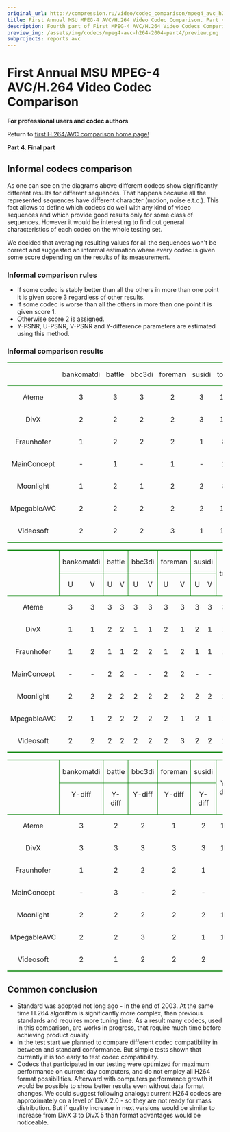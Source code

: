 ```yaml
---
original_url: http://compression.ru/video/codec_comparison/mpeg4_avc_h264_2004/mpeg4_avc_h264_2004_part4.htm
title: First Annual MSU MPEG-4 AVC/H.264 Video Codec Comparison. Part 4
description: Fourth part of First MPEG-4 AVC/H.264 Video Codecs Comparison
preview_img: /assets/img/codecs/mpeg4-avc-h264-2004-part4/preview.png
subprojects: reports avc
---
```

# First Annual MSU MPEG-4 AVC/H.264 Video Codec Comparison

**For professional users and codec authors**

Return to [first H.264/AVC comparison home
page!](/codecs/mpeg4-avc-h264-2004.html)

**Part 4. Final part**

## Informal codecs comparison

As one can see on the diagrams above different codecs show significantly
different results for different sequences. That happens because all the
represented sequences have different character (motion, noise e.t.c.).
This fact allows to define which codecs do well with any kind of video
sequences and which provide good results only for some class of
sequences. However it would be interesting to find out general
characteristics of each codec on the whole testing set.

We decided that averaging resulting values for all the sequences won't
be correct and suggested an informal estimation where every codec is
given some score depending on the results of its measurement.

### Informal comparison rules

-   If some codec is stably better than all the others in more than one
    point it is given score 3 regardless of other results.
-   If some codec is worse than all the others in more than one point it
    is given score 1.
-   Otherwise score 2 is assigned.
-   Y-PSNR, U-PSNR, V-PSNR and Y-difference parameters are estimated
    using this method.

### Informal comparison results

<table class="center" style="text-align: center">
 <tbody><tr style="height:14.15pt">
  <td width="112" valign="top" style="width:84.15pt;border-top:solid green 1.5pt;
  border-left:none;border-bottom:solid green .75pt;border-right:none;
  padding:0cm 5.4pt 0cm 5.4pt;height:14.15pt">
  <p></p>
  </td>
  <td width="90" valign="top" style="width:67.5pt;border-top:solid green 1.5pt;
  border-left:none;border-bottom:solid green .75pt;border-right:none;
  padding:0cm 5.4pt 0cm 5.4pt;height:14.15pt">
  <p>bankomatdi</p>
  </td>
  <td width="50" valign="top" style="width:37.5pt;border-top:solid green 1.5pt;
  border-left:none;border-bottom:solid green .75pt;border-right:none;
  padding:0cm 5.4pt 0cm 5.4pt;height:14.15pt">
  <p>battle</p>
  </td>
  <td width="58" valign="top" style="width:43.5pt;border-top:solid green 1.5pt;
  border-left:none;border-bottom:solid green .75pt;border-right:none;
  padding:0cm 5.4pt 0cm 5.4pt;height:14.15pt">
  <p>bbc3di</p>
  </td>
  <td width="68" valign="top" style="width:50.8pt;border-top:solid green 1.5pt;
  border-left:none;border-bottom:solid green .75pt;border-right:none;
  padding:0cm 5.4pt 0cm 5.4pt;height:14.15pt">
  <p>foreman</p>
  </td>
  <td width="39" valign="top" style="width:29.5pt;border-top:solid green 1.5pt;
  border-left:none;border-bottom:solid green .75pt;border-right:none;
  padding:0cm 5.4pt 0cm 5.4pt;height:14.15pt">
  <p>susidi</p>
  </td>
  <td width="43" valign="top" style="width:32.15pt;border-top:solid green 1.5pt;
  border-left:none;border-bottom:solid green .75pt;border-right:none;
  padding:0cm 5.4pt 0cm 5.4pt;height:14.15pt">
  <p>total</p>
  </td>
  <td width="108" valign="top" style="width:81.3pt;border-top:solid green 1.5pt;
  border-left:none;border-bottom:solid green .75pt;border-right:none;
  padding:0cm 5.4pt 0cm 5.4pt;height:14.15pt">
  <p>place</p>
  </td>
 </tr>
 <tr style="height:13.5pt">
  <td width="112" valign="top" style="width:84.15pt;border:none;mso-border-top-alt:
  solid green .75pt;padding:0cm 5.4pt 0cm 5.4pt;height:13.5pt">
  <p>Ateme</p>
  </td>
  <td width="90" valign="top" style="width:67.5pt;border:none;mso-border-top-alt:
  solid green .75pt;padding:0cm 5.4pt 0cm 5.4pt;height:13.5pt">
  <p>3</p>
  </td>
  <td width="50" valign="top" style="width:37.5pt;border:none;mso-border-top-alt:
  solid green .75pt;padding:0cm 5.4pt 0cm 5.4pt;height:13.5pt">
  <p>3</p>
  </td>
  <td width="58" valign="top" style="width:43.5pt;border:none;mso-border-top-alt:
  solid green .75pt;padding:0cm 5.4pt 0cm 5.4pt;height:13.5pt">
  <p>3</p>
  </td>
  <td width="68" valign="top" style="width:50.8pt;border:none;mso-border-top-alt:
  solid green .75pt;padding:0cm 5.4pt 0cm 5.4pt;height:13.5pt">
  <p>2</p>
  </td>
  <td width="39" valign="top" style="width:29.5pt;border:none;mso-border-top-alt:
  solid green .75pt;padding:0cm 5.4pt 0cm 5.4pt;height:13.5pt">
  <p>3</p>
  </td>
  <td width="43" valign="bottom" style="width:32.15pt;border:none;mso-border-top-alt:
  solid green .75pt;padding:0cm 5.4pt 0cm 5.4pt;height:13.5pt">
  <p>14</p>
  </td>
  <td width="108" valign="bottom" style="width:81.3pt;border:none;mso-border-top-alt:
  solid green .75pt;padding:0cm 5.4pt 0cm 5.4pt;height:13.5pt">
  <p>1</p>
  </td>
 </tr>
 <tr style="height:13.5pt">
  <td width="112" valign="top" style="width:84.15pt;border:none;padding:0cm 5.4pt 0cm 5.4pt;
  height:13.5pt">
  <p>DivX</p>
  </td>
  <td width="90" valign="top" style="width:67.5pt;border:none;padding:0cm 5.4pt 0cm 5.4pt;
  height:13.5pt">
  <p>2</p>
  </td>
  <td width="50" valign="top" style="width:37.5pt;border:none;padding:0cm 5.4pt 0cm 5.4pt;
  height:13.5pt">
  <p>2</p>
  </td>
  <td width="58" valign="top" style="width:43.5pt;border:none;padding:0cm 5.4pt 0cm 5.4pt;
  height:13.5pt">
  <p>2</p>
  </td>
  <td width="68" valign="top" style="width:50.8pt;border:none;padding:0cm 5.4pt 0cm 5.4pt;
  height:13.5pt">
  <p>2</p>
  </td>
  <td width="39" valign="top" style="width:29.5pt;border:none;padding:0cm 5.4pt 0cm 5.4pt;
  height:13.5pt">
  <p>3</p>
  </td>
  <td width="43" valign="bottom" style="width:32.15pt;border:none;padding:0cm 5.4pt 0cm 5.4pt;
  height:13.5pt">
  <p>11</p>
  </td>
  <td width="108" valign="bottom" style="width:81.3pt;border:none;padding:0cm 5.4pt 0cm 5.4pt;
  height:13.5pt">
  <p>2</p>
  </td>
 </tr>
 <tr style="height:13.5pt">
  <td width="112" valign="top" style="width:84.15pt;border:none;padding:0cm 5.4pt 0cm 5.4pt;
  height:13.5pt">
  <p>Fraunhofer</p>
  </td>
  <td width="90" valign="top" style="width:67.5pt;border:none;padding:0cm 5.4pt 0cm 5.4pt;
  height:13.5pt">
  <p>1</p>
  </td>
  <td width="50" valign="top" style="width:37.5pt;border:none;padding:0cm 5.4pt 0cm 5.4pt;
  height:13.5pt">
  <p>2</p>
  </td>
  <td width="58" valign="top" style="width:43.5pt;border:none;padding:0cm 5.4pt 0cm 5.4pt;
  height:13.5pt">
  <p>2</p>
  </td>
  <td width="68" valign="top" style="width:50.8pt;border:none;padding:0cm 5.4pt 0cm 5.4pt;
  height:13.5pt">
  <p>2</p>
  </td>
  <td width="39" valign="top" style="width:29.5pt;border:none;padding:0cm 5.4pt 0cm 5.4pt;
  height:13.5pt">
  <p>1</p>
  </td>
  <td width="43" valign="bottom" style="width:32.15pt;border:none;padding:0cm 5.4pt 0cm 5.4pt;
  height:13.5pt">
  <p>8</p>
  </td>
  <td width="108" valign="bottom" style="width:81.3pt;border:none;padding:0cm 5.4pt 0cm 5.4pt;
  height:13.5pt">
  <p>4,5</p>
  </td>
 </tr>
 <tr style="height:13.5pt">
  <td width="112" valign="top" style="width:84.15pt;border:none;padding:0cm 5.4pt 0cm 5.4pt;
  height:13.5pt">
  <p>MainConcept</p>
  </td>
  <td width="90" valign="top" style="width:67.5pt;border:none;padding:0cm 5.4pt 0cm 5.4pt;
  height:13.5pt">
  <p>-</p>
  </td>
  <td width="50" valign="top" style="width:37.5pt;border:none;padding:0cm 5.4pt 0cm 5.4pt;
  height:13.5pt">
  <p>1</p>
  </td>
  <td width="58" valign="top" style="width:43.5pt;border:none;padding:0cm 5.4pt 0cm 5.4pt;
  height:13.5pt">
  <p>-</p>
  </td>
  <td width="68" valign="top" style="width:50.8pt;border:none;padding:0cm 5.4pt 0cm 5.4pt;
  height:13.5pt">
  <p>1</p>
  </td>
  <td width="39" valign="top" style="width:29.5pt;border:none;padding:0cm 5.4pt 0cm 5.4pt;
  height:13.5pt">
  <p>-</p>
  </td>
  <td width="43" valign="bottom" style="width:32.15pt;border:none;padding:0cm 5.4pt 0cm 5.4pt;
  height:13.5pt">
  <p>2</p>
  </td>
  <td width="108" valign="bottom" style="width:81.3pt;border:none;padding:0cm 5.4pt 0cm 5.4pt;
  height:13.5pt">
  <p>n/a</p>
  </td>
 </tr>
 <tr style="height:13.5pt">
  <td width="112" valign="top" style="width:84.15pt;border:none;padding:0cm 5.4pt 0cm 5.4pt;
  height:13.5pt">
  <p>Moonlight</p>
  </td>
  <td width="90" valign="top" style="width:67.5pt;border:none;padding:0cm 5.4pt 0cm 5.4pt;
  height:13.5pt">
  <p>1</p>
  </td>
  <td width="50" valign="top" style="width:37.5pt;border:none;padding:0cm 5.4pt 0cm 5.4pt;
  height:13.5pt">
  <p>2</p>
  </td>
  <td width="58" valign="top" style="width:43.5pt;border:none;padding:0cm 5.4pt 0cm 5.4pt;
  height:13.5pt">
  <p>1</p>
  </td>
  <td width="68" valign="top" style="width:50.8pt;border:none;padding:0cm 5.4pt 0cm 5.4pt;
  height:13.5pt">
  <p>2</p>
  </td>
  <td width="39" valign="top" style="width:29.5pt;border:none;padding:0cm 5.4pt 0cm 5.4pt;
  height:13.5pt">
  <p>2</p>
  </td>
  <td width="43" valign="bottom" style="width:32.15pt;border:none;padding:0cm 5.4pt 0cm 5.4pt;
  height:13.5pt">
  <p>8</p>
  </td>
  <td width="108" valign="bottom" style="width:81.3pt;border:none;padding:0cm 5.4pt 0cm 5.4pt;
  height:13.5pt">
  <p>4,5</p>
  </td>
 </tr>
 <tr style="height:13.5pt">
  <td width="112" valign="top" style="width:84.15pt;border:none;padding:0cm 5.4pt 0cm 5.4pt;
  height:13.5pt">
  <p>MpegableAVC</p>
  </td>
  <td width="90" valign="top" style="width:67.5pt;border:none;padding:0cm 5.4pt 0cm 5.4pt;
  height:13.5pt">
  <p>2</p>
  </td>
  <td width="50" valign="top" style="width:37.5pt;border:none;padding:0cm 5.4pt 0cm 5.4pt;
  height:13.5pt">
  <p>2</p>
  </td>
  <td width="58" valign="top" style="width:43.5pt;border:none;padding:0cm 5.4pt 0cm 5.4pt;
  height:13.5pt">
  <p>2</p>
  </td>
  <td width="68" valign="top" style="width:50.8pt;border:none;padding:0cm 5.4pt 0cm 5.4pt;
  height:13.5pt">
  <p>2</p>
  </td>
  <td width="39" valign="top" style="width:29.5pt;border:none;padding:0cm 5.4pt 0cm 5.4pt;
  height:13.5pt">
  <p>2</p>
  </td>
  <td width="43" valign="bottom" style="width:32.15pt;border:none;padding:0cm 5.4pt 0cm 5.4pt;
  height:13.5pt">
  <p>10</p>
  </td>
  <td width="108" valign="bottom" style="width:81.3pt;border:none;padding:0cm 5.4pt 0cm 5.4pt;
  height:13.5pt">
  <p>3</p>
  </td>
 </tr>
 <tr style="height:13.5pt">
  <td width="112" valign="top" style="width:84.15pt;border:none;border-bottom:solid green 1.5pt;
  padding:0cm 5.4pt 0cm 5.4pt;height:13.5pt">
  <p>Videosoft</p>
  </td>
  <td width="90" valign="top" style="width:67.5pt;border:none;border-bottom:solid green 1.5pt;
  padding:0cm 5.4pt 0cm 5.4pt;height:13.5pt">
  <p>2</p>
  </td>
  <td width="50" valign="top" style="width:37.5pt;border:none;border-bottom:solid green 1.5pt;
  padding:0cm 5.4pt 0cm 5.4pt;height:13.5pt">
  <p>2</p>
  </td>
  <td width="58" valign="top" style="width:43.5pt;border:none;border-bottom:solid green 1.5pt;
  padding:0cm 5.4pt 0cm 5.4pt;height:13.5pt">
  <p>2</p>
  </td>
  <td width="68" valign="top" style="width:50.8pt;border:none;border-bottom:solid green 1.5pt;
  padding:0cm 5.4pt 0cm 5.4pt;height:13.5pt">
  <p>3</p>
  </td>
  <td width="39" valign="top" style="width:29.5pt;border:none;border-bottom:solid green 1.5pt;
  padding:0cm 5.4pt 0cm 5.4pt;height:13.5pt">
  <p>1</p>
  </td>
  <td width="43" valign="bottom" style="width:32.15pt;border:none;border-bottom:
  solid green 1.5pt;padding:0cm 5.4pt 0cm 5.4pt;height:13.5pt">
  <p>10</p>
  </td>
  <td width="108" valign="bottom" style="width:81.3pt;border:none;border-bottom:
  solid green 1.5pt;padding:0cm 5.4pt 0cm 5.4pt;height:13.5pt">
  <p>3</p>
  </td>
 </tr>
</tbody></table>

<table class="center" style="text-align: center">
 <tbody><tr style="height:13.5pt">
  <td rowspan="2" valign="top" style="border-top:solid green 1.5pt;border-left:
  none;border-bottom:solid green .75pt;border-right:solid green .75pt;
  padding:0cm 5.4pt 0cm 5.4pt;height:13.5pt">
  <p></p>
  </td>
  <td colspan="2" valign="top" style="border-top:solid green 1.5pt;border-left:
  none;border-bottom:solid green .75pt;border-right:solid green .75pt;
  mso-border-left-alt:solid green .75pt;padding:0cm 5.4pt 0cm 5.4pt;height:
  13.5pt">
  <p>bankomatdi</p>
  </td>
  <td colspan="2" valign="top" style="border-top:solid green 1.5pt;border-left:
  none;border-bottom:solid green .75pt;border-right:solid green .75pt;
  mso-border-left-alt:solid green .75pt;padding:0cm 5.4pt 0cm 5.4pt;height:
  13.5pt">
  <p>battle</p>
  </td>
  <td colspan="2" valign="top" style="border-top:solid green 1.5pt;border-left:
  none;border-bottom:solid green .75pt;border-right:solid green .75pt;
  mso-border-left-alt:solid green .75pt;padding:0cm 5.4pt 0cm 5.4pt;height:
  13.5pt">
  <p>bbc3di</p>
  </td>
  <td colspan="2" valign="top" style="border-top:solid green 1.5pt;border-left:
  none;border-bottom:solid green .75pt;border-right:solid green .75pt;
  mso-border-left-alt:solid green .75pt;padding:0cm 5.4pt 0cm 5.4pt;height:
  13.5pt">
  <p>foreman</p>
  </td>
  <td colspan="2" valign="top" style="border-top:solid green 1.5pt;border-left:
  none;border-bottom:solid green .75pt;border-right:solid green .75pt;
  mso-border-left-alt:solid green .75pt;padding:0cm 5.4pt 0cm 5.4pt;height:
  13.5pt">
  <p>susidi</p>
  </td>
  <td rowspan="2" style="border-top:solid green 1.5pt;border-left:none;
  border-bottom:solid green .75pt;border-right:solid green .75pt;mso-border-left-alt:
  solid green .75pt;padding:0cm 5.4pt 0cm 5.4pt;height:13.5pt">
  <p>total</p>
  </td>
  <td rowspan="2" style="border-top:solid green 1.5pt;border-left:none;
  border-bottom:solid green .75pt;border-right:none;mso-border-left-alt:solid green .75pt;
  padding:0cm 5.4pt 0cm 5.4pt;height:13.5pt">
  <p>place</p>
  </td>
 </tr>
 <tr style="height:13.5pt">
  <td valign="top" style="border:none;border-bottom:solid green .75pt;mso-border-top-alt:
  solid green .75pt;mso-border-left-alt:solid green .75pt;padding:0cm 5.4pt 0cm 5.4pt;
  height:13.5pt">
  <p>U</p>
  </td>
  <td valign="top" style="border-top:none;border-left:none;border-bottom:solid green .75pt;
  border-right:solid green .75pt;mso-border-top-alt:solid green .75pt;
  padding:0cm 5.4pt 0cm 5.4pt;height:13.5pt">
  <p>V</p>
  </td>
  <td valign="top" style="border:none;border-bottom:solid green .75pt;mso-border-top-alt:
  solid green .75pt;mso-border-left-alt:solid green .75pt;padding:0cm 5.4pt 0cm 5.4pt;
  height:13.5pt">
  <p>U</p>
  </td>
  <td valign="top" style="border-top:none;border-left:none;border-bottom:solid green .75pt;
  border-right:solid green .75pt;mso-border-top-alt:solid green .75pt;
  padding:0cm 5.4pt 0cm 5.4pt;height:13.5pt">
  <p>V</p>
  </td>
  <td valign="top" style="border:none;border-bottom:solid green .75pt;mso-border-top-alt:
  solid green .75pt;mso-border-left-alt:solid green .75pt;padding:0cm 5.4pt 0cm 5.4pt;
  height:13.5pt">
  <p>U</p>
  </td>
  <td valign="top" style="border-top:none;border-left:none;border-bottom:solid green .75pt;
  border-right:solid green .75pt;mso-border-top-alt:solid green .75pt;
  padding:0cm 5.4pt 0cm 5.4pt;height:13.5pt">
  <p>V</p>
  </td>
  <td valign="top" style="border:none;border-bottom:solid green .75pt;mso-border-top-alt:
  solid green .75pt;mso-border-left-alt:solid green .75pt;padding:0cm 5.4pt 0cm 5.4pt;
  height:13.5pt">
  <p>U</p>
  </td>
  <td valign="top" style="border-top:none;border-left:none;border-bottom:solid green .75pt;
  border-right:solid green .75pt;mso-border-top-alt:solid green .75pt;
  padding:0cm 5.4pt 0cm 5.4pt;height:13.5pt">
  <p>V</p>
  </td>
  <td valign="top" style="border:none;border-bottom:solid green .75pt;mso-border-top-alt:
  solid green .75pt;mso-border-left-alt:solid green .75pt;padding:0cm 5.4pt 0cm 5.4pt;
  height:13.5pt">
  <p>U</p>
  </td>
  <td valign="top" style="border-top:none;border-left:none;border-bottom:solid green .75pt;
  border-right:solid green .75pt;mso-border-top-alt:solid green .75pt;
  padding:0cm 5.4pt 0cm 5.4pt;height:13.5pt">
  <p>V</p>
  </td>
 </tr>
 <tr style="height:13.5pt">
  <td valign="top" style="border:none;mso-border-top-alt:solid green .75pt;
  padding:0cm 5.4pt 0cm 5.4pt;height:13.5pt">
  <p>Ateme</p>
  </td>
  <td valign="top" style="border:none;mso-border-top-alt:solid green .75pt;
  padding:0cm 5.4pt 0cm 5.4pt;height:13.5pt">
  <p>3</p>
  </td>
  <td valign="top" style="border:none;mso-border-top-alt:solid green .75pt;
  padding:0cm 5.4pt 0cm 5.4pt;height:13.5pt">
  <p>3</p>
  </td>
  <td valign="top" style="border:none;mso-border-top-alt:solid green .75pt;
  padding:0cm 5.4pt 0cm 5.4pt;height:13.5pt">
  <p>3</p>
  </td>
  <td valign="top" style="border:none;mso-border-top-alt:solid green .75pt;
  padding:0cm 5.4pt 0cm 5.4pt;height:13.5pt">
  <p>3</p>
  </td>
  <td valign="top" style="border:none;mso-border-top-alt:solid green .75pt;
  padding:0cm 5.4pt 0cm 5.4pt;height:13.5pt">
  <p>3</p>
  </td>
  <td valign="top" style="border:none;mso-border-top-alt:solid green .75pt;
  padding:0cm 5.4pt 0cm 5.4pt;height:13.5pt">
  <p>3</p>
  </td>
  <td valign="top" style="border:none;mso-border-top-alt:solid green .75pt;
  padding:0cm 5.4pt 0cm 5.4pt;height:13.5pt">
  <p>3</p>
  </td>
  <td valign="top" style="border:none;mso-border-top-alt:solid green .75pt;
  padding:0cm 5.4pt 0cm 5.4pt;height:13.5pt">
  <p>3</p>
  </td>
  <td valign="top" style="border:none;mso-border-top-alt:solid green .75pt;
  padding:0cm 5.4pt 0cm 5.4pt;height:13.5pt">
  <p>3</p>
  </td>
  <td valign="top" style="border:none;mso-border-top-alt:solid green .75pt;
  padding:0cm 5.4pt 0cm 5.4pt;height:13.5pt">
  <p>3</p>
  </td>
  <td valign="bottom" style="border:none;mso-border-top-alt:solid green .75pt;
  padding:0cm 5.4pt 0cm 5.4pt;height:13.5pt">
  <p>30</p>
  </td>
  <td valign="bottom" style="border:none;mso-border-top-alt:solid green .75pt;
  padding:0cm 5.4pt 0cm 5.4pt;height:13.5pt">
  <p>1</p>
  </td>
 </tr>
 <tr style="height:13.5pt">
  <td valign="top" style="border:none;padding:0cm 5.4pt 0cm 5.4pt;height:13.5pt">
  <p>DivX</p>
  </td>
  <td valign="top" style="border:none;padding:0cm 5.4pt 0cm 5.4pt;height:13.5pt">
  <p>1</p>
  </td>
  <td valign="top" style="border:none;padding:0cm 5.4pt 0cm 5.4pt;height:13.5pt">
  <p>1</p>
  </td>
  <td valign="top" style="border:none;padding:0cm 5.4pt 0cm 5.4pt;height:13.5pt">
  <p>2</p>
  </td>
  <td valign="top" style="border:none;padding:0cm 5.4pt 0cm 5.4pt;height:13.5pt">
  <p>2</p>
  </td>
  <td valign="top" style="border:none;padding:0cm 5.4pt 0cm 5.4pt;height:13.5pt">
  <p>1</p>
  </td>
  <td valign="top" style="border:none;padding:0cm 5.4pt 0cm 5.4pt;height:13.5pt">
  <p>1</p>
  </td>
  <td valign="top" style="border:none;padding:0cm 5.4pt 0cm 5.4pt;height:13.5pt">
  <p>2</p>
  </td>
  <td valign="top" style="border:none;padding:0cm 5.4pt 0cm 5.4pt;height:13.5pt">
  <p>1</p>
  </td>
  <td valign="top" style="border:none;padding:0cm 5.4pt 0cm 5.4pt;height:13.5pt">
  <p>2</p>
  </td>
  <td valign="top" style="border:none;padding:0cm 5.4pt 0cm 5.4pt;height:13.5pt">
  <p>1</p>
  </td>
  <td valign="bottom" style="border:none;padding:0cm 5.4pt 0cm 5.4pt;height:13.5pt">
  <p>14</p>
  </td>
  <td valign="bottom" style="border:none;padding:0cm 5.4pt 0cm 5.4pt;height:13.5pt">
  <p>5,6</p>
  </td>
 </tr>
 <tr style="height:13.5pt">
  <td valign="top" style="border:none;padding:0cm 5.4pt 0cm 5.4pt;height:13.5pt">
  <p>Fraunhofer</p>
  </td>
  <td valign="top" style="border:none;padding:0cm 5.4pt 0cm 5.4pt;height:13.5pt">
  <p>1</p>
  </td>
  <td valign="top" style="border:none;padding:0cm 5.4pt 0cm 5.4pt;height:13.5pt">
  <p>2</p>
  </td>
  <td valign="top" style="border:none;padding:0cm 5.4pt 0cm 5.4pt;height:13.5pt">
  <p>1</p>
  </td>
  <td valign="top" style="border:none;padding:0cm 5.4pt 0cm 5.4pt;height:13.5pt">
  <p>1</p>
  </td>
  <td valign="top" style="border:none;padding:0cm 5.4pt 0cm 5.4pt;height:13.5pt">
  <p>2</p>
  </td>
  <td valign="top" style="border:none;padding:0cm 5.4pt 0cm 5.4pt;height:13.5pt">
  <p>2</p>
  </td>
  <td valign="top" style="border:none;padding:0cm 5.4pt 0cm 5.4pt;height:13.5pt">
  <p>1</p>
  </td>
  <td valign="top" style="border:none;padding:0cm 5.4pt 0cm 5.4pt;height:13.5pt">
  <p>2</p>
  </td>
  <td valign="top" style="border:none;padding:0cm 5.4pt 0cm 5.4pt;height:13.5pt">
  <p>1</p>
  </td>
  <td valign="top" style="border:none;padding:0cm 5.4pt 0cm 5.4pt;height:13.5pt">
  <p>1</p>
  </td>
  <td valign="bottom" style="border:none;padding:0cm 5.4pt 0cm 5.4pt;height:13.5pt">
  <p>14</p>
  </td>
  <td valign="bottom" style="border:none;padding:0cm 5.4pt 0cm 5.4pt;height:13.5pt">
  <p>5,6</p>
  </td>
 </tr>
 <tr style="height:13.5pt">
  <td valign="top" style="border:none;padding:0cm 5.4pt 0cm 5.4pt;height:13.5pt">
  <p>MainConcept</p>
  </td>
  <td valign="top" style="border:none;padding:0cm 5.4pt 0cm 5.4pt;height:13.5pt">
  <p>-</p>
  </td>
  <td valign="top" style="border:none;padding:0cm 5.4pt 0cm 5.4pt;height:13.5pt">
  <p>-</p>
  </td>
  <td valign="top" style="border:none;padding:0cm 5.4pt 0cm 5.4pt;height:13.5pt">
  <p>2</p>
  </td>
  <td valign="top" style="border:none;padding:0cm 5.4pt 0cm 5.4pt;height:13.5pt">
  <p>2</p>
  </td>
  <td valign="top" style="border:none;padding:0cm 5.4pt 0cm 5.4pt;height:13.5pt">
  <p>-</p>
  </td>
  <td valign="top" style="border:none;padding:0cm 5.4pt 0cm 5.4pt;height:13.5pt">
  <p>-</p>
  </td>
  <td valign="top" style="border:none;padding:0cm 5.4pt 0cm 5.4pt;height:13.5pt">
  <p>2</p>
  </td>
  <td valign="top" style="border:none;padding:0cm 5.4pt 0cm 5.4pt;height:13.5pt">
  <p>2</p>
  </td>
  <td valign="top" style="border:none;padding:0cm 5.4pt 0cm 5.4pt;height:13.5pt">
  <p>-</p>
  </td>
  <td valign="top" style="border:none;padding:0cm 5.4pt 0cm 5.4pt;height:13.5pt">
  <p>-</p>
  </td>
  <td valign="bottom" style="border:none;padding:0cm 5.4pt 0cm 5.4pt;height:13.5pt">
  <p>8</p>
  </td>
  <td valign="bottom" style="border:none;padding:0cm 5.4pt 0cm 5.4pt;height:13.5pt">
  <p>n/a</p>
  </td>
 </tr>
 <tr style="height:13.5pt">
  <td valign="top" style="border:none;padding:0cm 5.4pt 0cm 5.4pt;height:13.5pt">
  <p>Moonlight</p>
  </td>
  <td valign="top" style="border:none;padding:0cm 5.4pt 0cm 5.4pt;height:13.5pt">
  <p>2</p>
  </td>
  <td valign="top" style="border:none;padding:0cm 5.4pt 0cm 5.4pt;height:13.5pt">
  <p>2</p>
  </td>
  <td valign="top" style="border:none;padding:0cm 5.4pt 0cm 5.4pt;height:13.5pt">
  <p>2</p>
  </td>
  <td valign="top" style="border:none;padding:0cm 5.4pt 0cm 5.4pt;height:13.5pt">
  <p>2</p>
  </td>
  <td valign="top" style="border:none;padding:0cm 5.4pt 0cm 5.4pt;height:13.5pt">
  <p>2</p>
  </td>
  <td valign="top" style="border:none;padding:0cm 5.4pt 0cm 5.4pt;height:13.5pt">
  <p>2</p>
  </td>
  <td valign="top" style="border:none;padding:0cm 5.4pt 0cm 5.4pt;height:13.5pt">
  <p>2</p>
  </td>
  <td valign="top" style="border:none;padding:0cm 5.4pt 0cm 5.4pt;height:13.5pt">
  <p>2</p>
  </td>
  <td valign="top" style="border:none;padding:0cm 5.4pt 0cm 5.4pt;height:13.5pt">
  <p>2</p>
  </td>
  <td valign="top" style="border:none;padding:0cm 5.4pt 0cm 5.4pt;height:13.5pt">
  <p>2</p>
  </td>
  <td valign="bottom" style="border:none;padding:0cm 5.4pt 0cm 5.4pt;height:13.5pt">
  <p>20</p>
  </td>
  <td valign="bottom" style="border:none;padding:0cm 5.4pt 0cm 5.4pt;height:13.5pt">
  <p>3</p>
  </td>
 </tr>
 <tr style="height:13.5pt">
  <td valign="top" style="border:none;padding:0cm 5.4pt 0cm 5.4pt;height:13.5pt">
  <p>MpegableAVC</p>
  </td>
  <td valign="top" style="border:none;padding:0cm 5.4pt 0cm 5.4pt;height:13.5pt">
  <p>2</p>
  </td>
  <td valign="top" style="border:none;padding:0cm 5.4pt 0cm 5.4pt;height:13.5pt">
  <p>1</p>
  </td>
  <td valign="top" style="border:none;padding:0cm 5.4pt 0cm 5.4pt;height:13.5pt">
  <p>2</p>
  </td>
  <td valign="top" style="border:none;padding:0cm 5.4pt 0cm 5.4pt;height:13.5pt">
  <p>2</p>
  </td>
  <td valign="top" style="border:none;padding:0cm 5.4pt 0cm 5.4pt;height:13.5pt">
  <p>2</p>
  </td>
  <td valign="top" style="border:none;padding:0cm 5.4pt 0cm 5.4pt;height:13.5pt">
  <p>2</p>
  </td>
  <td valign="top" style="border:none;padding:0cm 5.4pt 0cm 5.4pt;height:13.5pt">
  <p>2</p>
  </td>
  <td valign="top" style="border:none;padding:0cm 5.4pt 0cm 5.4pt;height:13.5pt">
  <p>1</p>
  </td>
  <td valign="top" style="border:none;padding:0cm 5.4pt 0cm 5.4pt;height:13.5pt">
  <p>2</p>
  </td>
  <td valign="top" style="border:none;padding:0cm 5.4pt 0cm 5.4pt;height:13.5pt">
  <p>1</p>
  </td>
  <td valign="bottom" style="border:none;padding:0cm 5.4pt 0cm 5.4pt;height:13.5pt">
  <p>17</p>
  </td>
  <td valign="bottom" style="border:none;padding:0cm 5.4pt 0cm 5.4pt;height:13.5pt">
  <p>4</p>
  </td>
 </tr>
 <tr style="height:13.5pt">
  <td valign="top" style="border:none;border-bottom:solid green 1.5pt;padding:
  0cm 5.4pt 0cm 5.4pt;height:13.5pt">
  <p>Videosoft</p>
  </td>
  <td valign="top" style="border:none;border-bottom:solid green 1.5pt;padding:
  0cm 5.4pt 0cm 5.4pt;height:13.5pt">
  <p>2</p>
  </td>
  <td valign="top" style="border:none;border-bottom:solid green 1.5pt;padding:
  0cm 5.4pt 0cm 5.4pt;height:13.5pt">
  <p>2</p>
  </td>
  <td valign="top" style="border:none;border-bottom:solid green 1.5pt;padding:
  0cm 5.4pt 0cm 5.4pt;height:13.5pt">
  <p>2</p>
  </td>
  <td valign="top" style="border:none;border-bottom:solid green 1.5pt;padding:
  0cm 5.4pt 0cm 5.4pt;height:13.5pt">
  <p>2</p>
  </td>
  <td valign="top" style="border:none;border-bottom:solid green 1.5pt;padding:
  0cm 5.4pt 0cm 5.4pt;height:13.5pt">
  <p>2</p>
  </td>
  <td valign="top" style="border:none;border-bottom:solid green 1.5pt;padding:
  0cm 5.4pt 0cm 5.4pt;height:13.5pt">
  <p>2</p>
  </td>
  <td valign="top" style="border:none;border-bottom:solid green 1.5pt;padding:
  0cm 5.4pt 0cm 5.4pt;height:13.5pt">
  <p>2</p>
  </td>
  <td valign="top" style="border:none;border-bottom:solid green 1.5pt;padding:
  0cm 5.4pt 0cm 5.4pt;height:13.5pt">
  <p>3</p>
  </td>
  <td valign="top" style="border:none;border-bottom:solid green 1.5pt;padding:
  0cm 5.4pt 0cm 5.4pt;height:13.5pt">
  <p>2</p>
  </td>
  <td valign="top" style="border:none;border-bottom:solid green 1.5pt;padding:
  0cm 5.4pt 0cm 5.4pt;height:13.5pt">
  <p>2</p>
  </td>
  <td valign="bottom" style="border:none;border-bottom:solid green 1.5pt;
  padding:0cm 5.4pt 0cm 5.4pt;height:13.5pt">
  <p>21</p>
  </td>
  <td valign="bottom" style="border:none;border-bottom:solid green 1.5pt;
  padding:0cm 5.4pt 0cm 5.4pt;height:13.5pt">
  <p>2</p>
  </td>
 </tr>
</tbody></table>

<table class="center" style="text-align: center">
 <tbody><tr style="height:13.5pt">
  <td width="112" rowspan="2" style="width:84.2pt;border-top:solid green 1.5pt;
  border-left:none;border-bottom:solid green .75pt;border-right:solid green .75pt;
  padding:0cm 5.4pt 0cm 5.4pt;height:13.5pt">
  <p></p>
  </td>
  <td width="90" style="width:67.5pt;border-top:solid green 1.5pt;border-left:
  none;border-bottom:solid green .75pt;border-right:solid green .75pt;
  mso-border-left-alt:solid green .75pt;padding:0cm 5.4pt 0cm 5.4pt;height:
  13.5pt">
  <p>bankomatdi</p>
  </td>
  <td width="70" style="width:52.5pt;border-top:solid green 1.5pt;border-left:
  none;border-bottom:solid green .75pt;border-right:solid green .75pt;
  mso-border-left-alt:solid green .75pt;padding:0cm 5.4pt 0cm 5.4pt;height:
  13.5pt">
  <p>battle</p>
  </td>
  <td width="58" style="width:43.5pt;border-top:solid green 1.5pt;border-left:
  none;border-bottom:solid green .75pt;border-right:solid green .75pt;
  mso-border-left-alt:solid green .75pt;padding:0cm 5.4pt 0cm 5.4pt;height:
  13.5pt">
  <p>bbc3di</p>
  </td>
  <td style="border-top:solid green 1.5pt;border-left:none;border-bottom:solid green .75pt;
  border-right:solid green .75pt;mso-border-left-alt:solid green .75pt;
  padding:0cm 5.4pt 0cm 5.4pt;height:13.5pt">
  <p>foreman</p>
  </td>
  <td width="56" style="width:41.7pt;border-top:solid green 1.5pt;border-left:
  none;border-bottom:solid green .75pt;border-right:solid green .75pt;
  mso-border-left-alt:solid green .75pt;padding:0cm 5.4pt 0cm 5.4pt;height:
  13.5pt">
  <p>susidi</p>
  </td>
  <td width="58" rowspan="2" style="width:43.65pt;border-top:solid green 1.5pt;
  border-left:none;border-bottom:solid green .75pt;border-right:solid green .75pt;
  mso-border-left-alt:solid green .75pt;padding:0cm 5.4pt 0cm 5.4pt;height:
  13.5pt">
  <p>Y-diff</p>
  </td>
  <td width="36" rowspan="2" style="width:26.65pt;border-top:solid green 1.5pt;
  border-left:none;border-bottom:solid green .75pt;border-right:solid green .75pt;
  mso-border-left-alt:solid green .75pt;padding:0cm 5.4pt 0cm 5.4pt;height:
  13.5pt">
  <p>Y</p>
  </td>
  <td width="57" rowspan="2" style="width:43.0pt;border-top:solid green 1.5pt;
  border-left:none;border-bottom:solid green .75pt;border-right:solid green .75pt;
  mso-border-left-alt:solid green .75pt;padding:0cm 5.4pt 0cm 5.4pt;height:
  13.5pt">
  <p>UV/2</p>
  </td>
  <td width="43" rowspan="2" style="width:32.15pt;border-top:solid green 1.5pt;
  border-left:none;border-bottom:solid green .75pt;border-right:solid green .75pt;
  mso-border-left-alt:solid green .75pt;padding:0cm 5.4pt 0cm 5.4pt;height:
  13.5pt">
  <p>total</p>
  </td>
  <td width="106" rowspan="2" style="width:79.3pt;border-top:solid green 1.5pt;
  border-left:none;border-bottom:solid green .75pt;border-right:none;
  mso-border-left-alt:solid green .75pt;padding:0cm 5.4pt 0cm 5.4pt;height:
  13.5pt">
  <p>place</p>
  </td>
 </tr>
 <tr style="height:9.35pt">
  <td width="90" valign="top" style="width:67.5pt;border-top:none;border-left:none;
  border-bottom:solid green .75pt;border-right:solid green .75pt;mso-border-top-alt:
  solid green .75pt;mso-border-left-alt:solid green .75pt;padding:0cm 5.4pt 0cm 5.4pt;
  height:9.35pt">
  <p>Y-diff</p>
  </td>
  <td width="70" valign="top" style="width:52.5pt;border-top:none;border-left:none;
  border-bottom:solid green .75pt;border-right:solid green .75pt;mso-border-top-alt:
  solid green .75pt;mso-border-left-alt:solid green .75pt;padding:0cm 5.4pt 0cm 5.4pt;
  height:9.35pt">
  <p>Y-diff</p>
  </td>
  <td width="58" valign="top" style="width:43.5pt;border-top:none;border-left:none;
  border-bottom:solid green .75pt;border-right:solid green .75pt;mso-border-top-alt:
  solid green .75pt;mso-border-left-alt:solid green .75pt;padding:0cm 5.4pt 0cm 5.4pt;
  height:9.35pt">
  <p>Y-diff</p>
  </td>
  <td valign="top" style="border-top:none;border-left:none;border-bottom:solid green .75pt;
  border-right:solid green .75pt;mso-border-top-alt:solid green .75pt;
  mso-border-left-alt:solid green .75pt;padding:0cm 5.4pt 0cm 5.4pt;height:
  9.35pt">
  <p>Y-diff</p>
  </td>
  <td width="56" valign="top" style="width:41.7pt;border-top:none;border-left:none;
  border-bottom:solid green .75pt;border-right:solid green .75pt;mso-border-top-alt:
  solid green .75pt;mso-border-left-alt:solid green .75pt;padding:0cm 5.4pt 0cm 5.4pt;
  height:9.35pt">
  <p>Y-diff</p>
  </td>
 </tr>
 <tr style="height:7.3pt">
  <td width="112" valign="top" style="width:84.2pt;border:none;mso-border-top-alt:
  solid green .75pt;padding:0cm 5.4pt 0cm 5.4pt;height:7.3pt">
  <p>Ateme</p>
  </td>
  <td width="90" valign="top" style="width:67.5pt;border:none;mso-border-top-alt:
  solid green .75pt;padding:0cm 5.4pt 0cm 5.4pt;height:7.3pt">
  <p>3</p>
  </td>
  <td width="70" valign="top" style="width:52.5pt;border:none;mso-border-top-alt:
  solid green .75pt;padding:0cm 5.4pt 0cm 5.4pt;height:7.3pt">
  <p>2</p>
  </td>
  <td width="58" valign="top" style="width:43.5pt;border:none;mso-border-top-alt:
  solid green .75pt;padding:0cm 5.4pt 0cm 5.4pt;height:7.3pt">
  <p>2</p>
  </td>
  <td valign="top" style="border:none;mso-border-top-alt:solid green .75pt;
  padding:0cm 5.4pt 0cm 5.4pt;height:7.3pt">
  <p>1</p>
  </td>
  <td width="56" valign="top" style="width:41.7pt;border:none;mso-border-top-alt:
  solid green .75pt;padding:0cm 5.4pt 0cm 5.4pt;height:7.3pt">
  <p>2</p>
  </td>
  <td width="58" valign="top" style="width:43.65pt;border:none;mso-border-top-alt:
  solid green .75pt;padding:0cm 5.4pt 0cm 5.4pt;height:7.3pt">
  <p>10</p>
  </td>
  <td width="36" valign="bottom" style="width:26.65pt;border:none;mso-border-top-alt:
  solid green .75pt;padding:0cm 5.4pt 0cm 5.4pt;height:7.3pt">
  <p>14</p>
  </td>
  <td width="57" valign="bottom" style="width:43.0pt;border:none;mso-border-top-alt:
  solid green .75pt;padding:0cm 5.4pt 0cm 5.4pt;height:7.3pt">
  <p>15</p>
  </td>
  <td width="43" valign="bottom" style="width:32.15pt;border:none;mso-border-top-alt:
  solid green .75pt;padding:0cm 5.4pt 0cm 5.4pt;height:7.3pt">
  <p>39</p>
  </td>
  <td width="106" valign="bottom" style="width:79.3pt;border:none;mso-border-top-alt:
  solid green .75pt;padding:0cm 5.4pt 0cm 5.4pt;height:7.3pt">
  <p>1</p>
  </td>
 </tr>
 <tr style="height:13.5pt">
  <td width="112" valign="top" style="width:84.2pt;border:none;padding:0cm 5.4pt 0cm 5.4pt;
  height:13.5pt">
  <p>DivX</p>
  </td>
  <td width="90" valign="top" style="width:67.5pt;border:none;padding:0cm 5.4pt 0cm 5.4pt;
  height:13.5pt">
  <p>3</p>
  </td>
  <td width="70" valign="top" style="width:52.5pt;border:none;padding:0cm 5.4pt 0cm 5.4pt;
  height:13.5pt">
  <p>3</p>
  </td>
  <td width="58" valign="top" style="width:43.5pt;border:none;padding:0cm 5.4pt 0cm 5.4pt;
  height:13.5pt">
  <p>3</p>
  </td>
  <td valign="top" style="border:none;padding:0cm 5.4pt 0cm 5.4pt;height:13.5pt">
  <p>3</p>
  </td>
  <td width="56" valign="top" style="width:41.7pt;border:none;padding:0cm 5.4pt 0cm 5.4pt;
  height:13.5pt">
  <p>3</p>
  </td>
  <td width="58" valign="top" style="width:43.65pt;border:none;padding:0cm 5.4pt 0cm 5.4pt;
  height:13.5pt">
  <p>15</p>
  </td>
  <td width="36" valign="bottom" style="width:26.65pt;border:none;padding:0cm 5.4pt 0cm 5.4pt;
  height:13.5pt">
  <p>11</p>
  </td>
  <td width="57" valign="bottom" style="width:43.0pt;border:none;padding:0cm 5.4pt 0cm 5.4pt;
  height:13.5pt">
  <p>7</p>
  </td>
  <td width="43" valign="bottom" style="width:32.15pt;border:none;padding:0cm 5.4pt 0cm 5.4pt;
  height:13.5pt">
  <p>33</p>
  </td>
  <td width="106" valign="bottom" style="width:79.3pt;border:none;padding:0cm 5.4pt 0cm 5.4pt;
  height:13.5pt">
  <p>2</p>
  </td>
 </tr>
 <tr style="height:13.5pt">
  <td width="112" valign="top" style="width:84.2pt;border:none;padding:0cm 5.4pt 0cm 5.4pt;
  height:13.5pt">
  <p>Fraunhofer</p>
  </td>
  <td width="90" valign="top" style="width:67.5pt;border:none;padding:0cm 5.4pt 0cm 5.4pt;
  height:13.5pt">
  <p>1</p>
  </td>
  <td width="70" valign="top" style="width:52.5pt;border:none;padding:0cm 5.4pt 0cm 5.4pt;
  height:13.5pt">
  <p>2</p>
  </td>
  <td width="58" valign="top" style="width:43.5pt;border:none;padding:0cm 5.4pt 0cm 5.4pt;
  height:13.5pt">
  <p>2</p>
  </td>
  <td valign="top" style="border:none;padding:0cm 5.4pt 0cm 5.4pt;height:13.5pt">
  <p>2</p>
  </td>
  <td width="56" valign="top" style="width:41.7pt;border:none;padding:0cm 5.4pt 0cm 5.4pt;
  height:13.5pt">
  <p>1</p>
  </td>
  <td width="58" valign="top" style="width:43.65pt;border:none;padding:0cm 5.4pt 0cm 5.4pt;
  height:13.5pt">
  <p>8</p>
  </td>
  <td width="36" valign="bottom" style="width:26.65pt;border:none;padding:0cm 5.4pt 0cm 5.4pt;
  height:13.5pt">
  <p>8</p>
  </td>
  <td width="57" valign="bottom" style="width:43.0pt;border:none;padding:0cm 5.4pt 0cm 5.4pt;
  height:13.5pt">
  <p>7</p>
  </td>
  <td width="43" valign="bottom" style="width:32.15pt;border:none;padding:0cm 5.4pt 0cm 5.4pt;
  height:13.5pt">
  <p>23</p>
  </td>
  <td width="106" valign="bottom" style="width:79.3pt;border:none;padding:0cm 5.4pt 0cm 5.4pt;
  height:13.5pt">
  <p>6</p>
  </td>
 </tr>
 <tr style="height:13.5pt">
  <td width="112" valign="top" style="width:84.2pt;border:none;padding:0cm 5.4pt 0cm 5.4pt;
  height:13.5pt">
  <p>MainConcept</p>
  </td>
  <td width="90" valign="top" style="width:67.5pt;border:none;padding:0cm 5.4pt 0cm 5.4pt;
  height:13.5pt">
  <p>-</p>
  </td>
  <td width="70" valign="top" style="width:52.5pt;border:none;padding:0cm 5.4pt 0cm 5.4pt;
  height:13.5pt">
  <p>3</p>
  </td>
  <td width="58" valign="top" style="width:43.5pt;border:none;padding:0cm 5.4pt 0cm 5.4pt;
  height:13.5pt">
  <p>-</p>
  </td>
  <td valign="top" style="border:none;padding:0cm 5.4pt 0cm 5.4pt;height:13.5pt">
  <p>2</p>
  </td>
  <td width="56" valign="top" style="width:41.7pt;border:none;padding:0cm 5.4pt 0cm 5.4pt;
  height:13.5pt">
  <p>-</p>
  </td>
  <td width="58" valign="top" style="width:43.65pt;border:none;padding:0cm 5.4pt 0cm 5.4pt;
  height:13.5pt">
  <p>5</p>
  </td>
  <td width="36" valign="bottom" style="width:26.65pt;border:none;padding:0cm 5.4pt 0cm 5.4pt;
  height:13.5pt">
  <p>2</p>
  </td>
  <td width="57" valign="bottom" style="width:43.0pt;border:none;padding:0cm 5.4pt 0cm 5.4pt;
  height:13.5pt">
  <p>4</p>
  </td>
  <td width="43" valign="bottom" style="width:32.15pt;border:none;padding:0cm 5.4pt 0cm 5.4pt;
  height:13.5pt">
  <p>11</p>
  </td>
  <td width="106" style="width:79.3pt;border:none;padding:0cm 5.4pt 0cm 5.4pt;
  height:13.5pt">
  <p>n/a</p>
  </td>
 </tr>
 <tr style="height:13.5pt">
  <td width="112" valign="top" style="width:84.2pt;border:none;padding:0cm 5.4pt 0cm 5.4pt;
  height:13.5pt">
  <p>Moonlight</p>
  </td>
  <td width="90" valign="top" style="width:67.5pt;border:none;padding:0cm 5.4pt 0cm 5.4pt;
  height:13.5pt">
  <p>2</p>
  </td>
  <td width="70" valign="top" style="width:52.5pt;border:none;padding:0cm 5.4pt 0cm 5.4pt;
  height:13.5pt">
  <p>2</p>
  </td>
  <td width="58" valign="top" style="width:43.5pt;border:none;padding:0cm 5.4pt 0cm 5.4pt;
  height:13.5pt">
  <p>2</p>
  </td>
  <td valign="top" style="border:none;padding:0cm 5.4pt 0cm 5.4pt;height:13.5pt">
  <p>2</p>
  </td>
  <td width="56" valign="top" style="width:41.7pt;border:none;padding:0cm 5.4pt 0cm 5.4pt;
  height:13.5pt">
  <p>2</p>
  </td>
  <td width="58" valign="top" style="width:43.65pt;border:none;padding:0cm 5.4pt 0cm 5.4pt;
  height:13.5pt">
  <p>10</p>
  </td>
  <td width="36" valign="bottom" style="width:26.65pt;border:none;padding:0cm 5.4pt 0cm 5.4pt;
  height:13.5pt">
  <p>8</p>
  </td>
  <td width="57" valign="bottom" style="width:43.0pt;border:none;padding:0cm 5.4pt 0cm 5.4pt;
  height:13.5pt">
  <p>10</p>
  </td>
  <td width="43" valign="bottom" style="width:32.15pt;border:none;padding:0cm 5.4pt 0cm 5.4pt;
  height:13.5pt">
  <p>28</p>
  </td>
  <td width="106" valign="bottom" style="width:79.3pt;border:none;padding:0cm 5.4pt 0cm 5.4pt;
  height:13.5pt">
  <p>5</p>
  </td>
 </tr>
 <tr style="height:13.5pt">
  <td width="112" valign="top" style="width:84.2pt;border:none;padding:0cm 5.4pt 0cm 5.4pt;
  height:13.5pt">
  <p>MpegableAVC</p>
  </td>
  <td width="90" valign="top" style="width:67.5pt;border:none;padding:0cm 5.4pt 0cm 5.4pt;
  height:13.5pt">
  <p>2</p>
  </td>
  <td width="70" valign="top" style="width:52.5pt;border:none;padding:0cm 5.4pt 0cm 5.4pt;
  height:13.5pt">
  <p>2</p>
  </td>
  <td width="58" valign="top" style="width:43.5pt;border:none;padding:0cm 5.4pt 0cm 5.4pt;
  height:13.5pt">
  <p>3</p>
  </td>
  <td valign="top" style="border:none;padding:0cm 5.4pt 0cm 5.4pt;height:13.5pt">
  <p>2</p>
  </td>
  <td width="56" valign="top" style="width:41.7pt;border:none;padding:0cm 5.4pt 0cm 5.4pt;
  height:13.5pt">
  <p>1</p>
  </td>
  <td width="58" valign="top" style="width:43.65pt;border:none;padding:0cm 5.4pt 0cm 5.4pt;
  height:13.5pt">
  <p>10</p>
  </td>
  <td width="36" valign="bottom" style="width:26.65pt;border:none;padding:0cm 5.4pt 0cm 5.4pt;
  height:13.5pt">
  <p>10</p>
  </td>
  <td width="57" valign="bottom" style="width:43.0pt;border:none;padding:0cm 5.4pt 0cm 5.4pt;
  height:13.5pt">
  <p>8.5</p>
  </td>
  <td width="43" valign="bottom" style="width:32.15pt;border:none;padding:0cm 5.4pt 0cm 5.4pt;
  height:13.5pt">
  <p>28.5</p>
  </td>
  <td width="106" valign="bottom" style="width:79.3pt;border:none;padding:0cm 5.4pt 0cm 5.4pt;
  height:13.5pt">
  <p>4</p>
  </td>
 </tr>
 <tr style="height:13.5pt">
  <td width="112" valign="top" style="width:84.2pt;border:none;border-bottom:solid green 1.5pt;
  padding:0cm 5.4pt 0cm 5.4pt;height:13.5pt">
  <p>Videosoft</p>
  </td>
  <td width="90" valign="top" style="width:67.5pt;border:none;border-bottom:solid green 1.5pt;
  padding:0cm 5.4pt 0cm 5.4pt;height:13.5pt">
  <p>2</p>
  </td>
  <td width="70" valign="top" style="width:52.5pt;border:none;border-bottom:solid green 1.5pt;
  padding:0cm 5.4pt 0cm 5.4pt;height:13.5pt">
  <p>1</p>
  </td>
  <td width="58" valign="top" style="width:43.5pt;border:none;border-bottom:solid green 1.5pt;
  padding:0cm 5.4pt 0cm 5.4pt;height:13.5pt">
  <p>2</p>
  </td>
  <td valign="top" style="border:none;border-bottom:solid green 1.5pt;padding:
  0cm 5.4pt 0cm 5.4pt;height:13.5pt">
  <p>2</p>
  </td>
  <td width="56" valign="top" style="width:41.7pt;border:none;border-bottom:solid green 1.5pt;
  padding:0cm 5.4pt 0cm 5.4pt;height:13.5pt">
  <p>2</p>
  </td>
  <td width="58" valign="top" style="width:43.65pt;border:none;border-bottom:solid green 1.5pt;
  padding:0cm 5.4pt 0cm 5.4pt;height:13.5pt">
  <p>9</p>
  </td>
  <td width="36" valign="bottom" style="width:26.65pt;border:none;border-bottom:
  solid green 1.5pt;padding:0cm 5.4pt 0cm 5.4pt;height:13.5pt">
  <p>10</p>
  </td>
  <td width="57" valign="bottom" style="width:43.0pt;border:none;border-bottom:
  solid green 1.5pt;padding:0cm 5.4pt 0cm 5.4pt;height:13.5pt">
  <p>10.5</p>
  </td>
  <td width="43" valign="bottom" style="width:32.15pt;border:none;border-bottom:
  solid green 1.5pt;padding:0cm 5.4pt 0cm 5.4pt;height:13.5pt">
  <p>29.5</p>
  </td>
  <td width="106" valign="bottom" style="width:79.3pt;border:none;border-bottom:
  solid green 1.5pt;padding:0cm 5.4pt 0cm 5.4pt;height:13.5pt">
  <p>3</p>
  </td>
 </tr>
</tbody></table>


## Common conclusion

-   Standard was adopted not long ago - in the end of 2003. At the same
    time H.264 algorithm is significantly more complex, than previous
    standards and requires more tuning time. As a result many codecs,
    used in this comparison, are works in progress, that require much
    time before achieving product quality
-   In the test start we planned to compare different codec
    compatibility in between and standard conformance. But simple tests
    shown that currently it is too early to test codec compatibility.
-   Codecs that participated in our testing were optimized for maximum
    performance on current day computers, and do not employ all H264
    format possibilities. Afterward with computers performance growth it
    would be possible to show better results even without data format
    changes. We could suggest following analogy: current H264 codecs are
    approximately on a level of DivX 2.0 - so they are not ready for
    mass distribution. But if quality increase in next versions would be
    similar to increase from DivX 3 to DivX 5 than format advantages
    would be noticeable.
